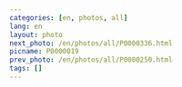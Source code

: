 ```yaml
---
categories: [en, photos, all]
lang: en
layout: photo
next_photo: /en/photos/all/P0000336.html
picname: P0000019
prev_photo: /en/photos/all/P0000250.html
tags: []
---
```

